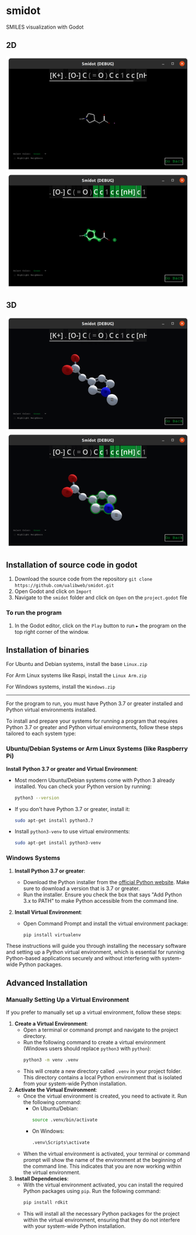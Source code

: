 # smidot
SMILES visualization with Godot


## 2D

![](Images/2d_base.png)
![](Images/2d_highlight.png)

## 3D

![](Images/3d_base.png)
![](Images/3d_highlight.png)

## Installation of source code in godot

1. Download the source code from the repository
`git clone https://github.com/ualibweb/smidot.git`
2. Open Godot and click on `Import`
3. Navigate to the `smidot` folder and click on `Open` on the `project.godot` file

### To run the program

1. In the Godot editor, click on the `Play` button to run `►` the program on the top right corner of the window. 

## Installation of binaries

For Ubuntu and Debian systems, install the base `Linux.zip`

For Arm Linux systems like Raspi, install the `Linux Arm.zip`

For Windows systems, install the `Windows.zip`

---

For the program to run, you must have Python 3.7 or greater installed and Python virtual environments installed.

To install and prepare your systems for running a program that requires Python 3.7 or greater and Python virtual environments, follow these steps tailored to each system type:

### Ubuntu/Debian Systems or Arm Linux Systems (like Raspberry Pi)

**Install Python 3.7 or greater and Virtual Environment**:
   - Most modern Ubuntu/Debian systems come with Python 3 already installed. You can check your Python version by running:
     ```bash
     python3 --version
     ```
   - If you don't have Python 3.7 or greater, install it:
     ```bash
     sudo apt-get install python3.7
     ```
   - Install `python3-venv` to use virtual environments:
     ```bash
     sudo apt-get install python3-venv
     ```

### Windows Systems

1. **Install Python 3.7 or greater**:
   - Download the Python installer from the [official Python website](https://www.python.org/downloads/). Make sure to download a version that is 3.7 or greater.
   - Run the installer. Ensure you check the box that says "Add Python 3.x to PATH" to make Python accessible from the command line.

2. **Install Virtual Environment**:
   - Open Command Prompt and install the virtual environment package:
     ```cmd
     pip install virtualenv
     ```

These instructions will guide you through installing the necessary software and setting up a Python virtual environment, which is essential for running Python-based applications securely and without interfering with system-wide Python packages.

## Advanced Installation

### Manually Setting Up a Virtual Environment

If you prefer to manually set up a virtual environment, follow these steps:

1. **Create a Virtual Environment**:
   - Open a terminal or command prompt and navigate to the project directory.
   - Run the following command to create a virtual environment (Windows users should replace `python3` with `python`):
     ```bash
     python3 -m venv .venv
     ```
   - This will create a new directory called `.venv` in your project folder. This directory contains a local Python environment that is isolated from your system-wide Python installation.
2. **Activate the Virtual Environment**:
   - Once the virtual environment is created, you need to activate it. Run the following command:
     - On Ubuntu/Debian:
       ```bash
       source .venv/bin/activate
       ```
     - On Windows:
       ```cmd
       .venv\Scripts\activate
       ```
   - When the virtual environment is activated, your terminal or command prompt will show the name of the environment at the beginning of the command line. This indicates that you are now working within the virtual environment.
3. **Install Dependencies**:
    - With the virtual environment activated, you can install the required Python packages using `pip`. Run the following command:
      ```bash
      pip install rdkit
      ```
    - This will install all the necessary Python packages for the project within the virtual environment, ensuring that they do not interfere with your system-wide Python installation.


